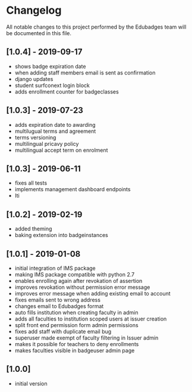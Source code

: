 # Changelog
All notable changes to this project performed by the Edubadges team will be documented in this file.

## [1.0.4] - 2019-09-17
 - shows badge expiration date
 - when adding staff members email is sent as confirmation
 - django updates
 - student surfconext login block
 - adds enrollment counter for badgeclasses

## [1.0.3] - 2019-07-23
 - adds expiration date to awarding
 - multilugual terms and agreement 
 - terms versioning
 - multilingual pricavy policy 
 - multilingual accept term on enrolment
  

## [1.0.3] - 2019-06-11
 - fixes all tests 
 - implements management dashboard endpoints
 - lti

## [1.0.2] - 2019-02-19
  - added theming
  - baking extension into badgeinstances


## [1.0.1] - 2019-01-08
 - initial integration of IMS package
 - making IMS package compatible with python 2.7
 - enables enrolling again after revokation of assertion
 - improves revokation without permission error message
 - improves error message when adding existing email to account
 - fixes emails sent to wrong address
 - changes email to Edubadges format
 - auto fills institution when creating faculty in admin
 - adds all faculties to institution scoped users at issuer creation
 - split front end permission form admin permissions
 - fixes add staff with duplicate email bug
 - superuser made exempt of faculty filtering in Issuer admin
 - makes it possible for teachers to deny enrollments
 - makes faculties visible in badgeuser admin page

## [1.0.0]

 - initial version